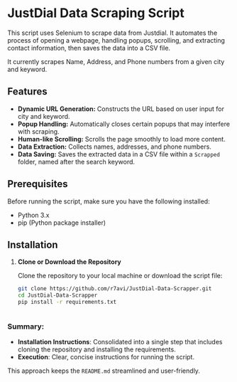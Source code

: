 # JustDial Data Scraping Script

This script uses Selenium to scrape data from Justdial. It automates the process of opening a webpage, handling popups, scrolling, and extracting contact information, then saves the data into a CSV file.

It currently scrapes Name, Address, and Phone numbers from a given city and keyword.

## Features

- **Dynamic URL Generation:** Constructs the URL based on user input for city and keyword.
- **Popup Handling:** Automatically closes certain popups that may interfere with scraping.
- **Human-like Scrolling:** Scrolls the page smoothly to load more content.
- **Data Extraction:** Collects names, addresses, and phone numbers.
- **Data Saving:** Saves the extracted data in a CSV file within a `Scrapped` folder, named after the search keyword.

## Prerequisites

Before running the script, make sure you have the following installed:

- Python 3.x
- pip (Python package installer)

## Installation

1. **Clone or Download the Repository**

   Clone the repository to your local machine or download the script file:

   ```sh
   git clone https://github.com/r7avi/JustDial-Data-Scrapper.git
   cd JustDial-Data-Scrapper
   pip install -r requirements.txt



### Summary:
- **Installation Instructions**: Consolidated into a single step that includes cloning the repository and installing the requirements.
- **Execution**: Clear, concise instructions for running the script.

This approach keeps the `README.md` streamlined and user-friendly.
